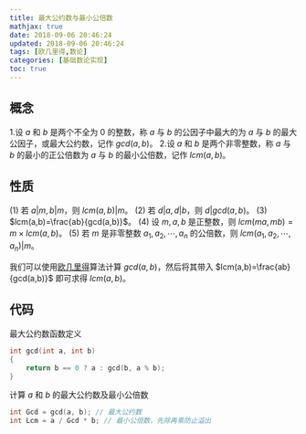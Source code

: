 ```yaml
---
title: 最大公约数与最小公倍数
mathjax: true
date: 2018-09-06 20:46:24
updated: 2018-09-06 20:46:24
tags: [欧几里得,数论]
categories: [基础数论实现]
toc: true
---
```


概念
---
1.设 $a$ 和 $b$ 是两个不全为 $0$ 的整数，称 $a$ 与 $b$ 的公因子中最大的为 $a$ 与 $b$ 的最大公因子，或最大公约数，记作 $gcd(a,b)$。
2.设 $a$ 和 $b$ 是两个非零整数，称 $a$ 与 $b$ 的最小的正公倍数为 $a$ 与 $b$ 的最小公倍数，记作 $lcm(a,b)$。
<!--more-->
性质
---
(1) 若 $a|m,b|m$，则 $lcm(a,b)|m$。
(2) 若 $d|a,d|b$，则 $d|gcd(a,b)$。
(3) $lcm(a,b)=\frac{ab}{gcd(a,b)}$。
(4) 设 $m,a,b$ 是正整数，则 $lcm(ma,mb)=m\times lcm(a,b)$。
(5) 若 $m$ 是非零整数 $a_1,a_2,\cdots,a_n$ 的公倍数，则 $lcm(a_1,a_2,\cdots,a_n)|m$。

我们可以使用[欧几里得](https://gukaifeng.me/2018/08/31/%E6%AC%A7%E5%87%A0%E9%87%8C%E5%BE%B7/)算法计算 $gcd(a,b)$，然后将其带入 $lcm(a,b)=\frac{ab}{gcd(a,b)}$ 即可求得 $lcm(a,b)$。

代码
---
最大公约数函数定义
```cpp
int gcd(int a, int b)
{
    return b == 0 ? a : gcd(b, a % b);
}
```
计算 $a$ 和 $b$ 的最大公约数及最小公倍数
```cpp
int Gcd = gcd(a, b); // 最大公约数
int Lcm = a / Gcd * b; // 最小公倍数，先除再乘防止溢出
```
